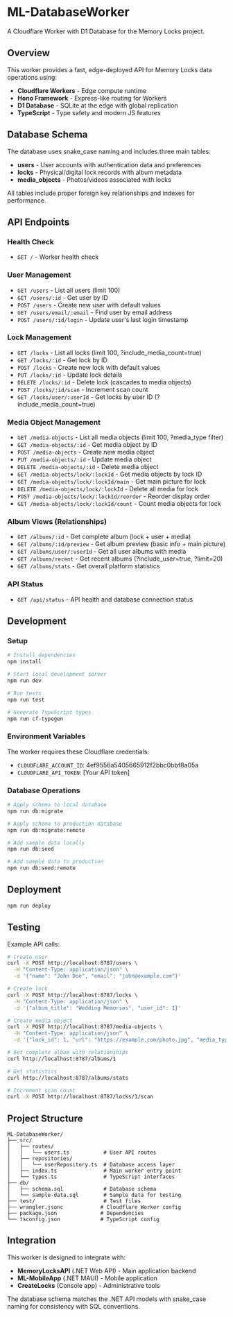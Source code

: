 # ML-DatabaseWorker

A Cloudflare Worker with D1 Database for the Memory Locks project.

## Overview

This worker provides a fast, edge-deployed API for Memory Locks data operations using:
- **Cloudflare Workers** - Edge compute runtime
- **Hono Framework** - Express-like routing for Workers  
- **D1 Database** - SQLite at the edge with global replication
- **TypeScript** - Type safety and modern JS features

## Database Schema

The database uses snake_case naming and includes three main tables:

- **users** - User accounts with authentication data and preferences
- **locks** - Physical/digital lock records with album metadata  
- **media_objects** - Photos/videos associated with locks

All tables include proper foreign key relationships and indexes for performance.

## API Endpoints

### Health Check
- `GET /` - Worker health check

### User Management  
- `GET /users` - List all users (limit 100)
- `GET /users/:id` - Get user by ID
- `POST /users` - Create new user with default values
- `GET /users/email/:email` - Find user by email address
- `POST /users/:id/login` - Update user's last login timestamp

### Lock Management
- `GET /locks` - List all locks (limit 100, ?include_media_count=true)
- `GET /locks/:id` - Get lock by ID
- `POST /locks` - Create new lock with default values
- `PUT /locks/:id` - Update lock details
- `DELETE /locks/:id` - Delete lock (cascades to media objects)
- `POST /locks/:id/scan` - Increment scan count
- `GET /locks/user/:userId` - Get locks by user ID (?include_media_count=true)

### Media Object Management
- `GET /media-objects` - List all media objects (limit 100, ?media_type filter)
- `GET /media-objects/:id` - Get media object by ID
- `POST /media-objects` - Create new media object
- `PUT /media-objects/:id` - Update media object
- `DELETE /media-objects/:id` - Delete media object
- `GET /media-objects/lock/:lockId` - Get media objects by lock ID
- `GET /media-objects/lock/:lockId/main` - Get main picture for lock
- `DELETE /media-objects/lock/:lockId` - Delete all media for lock
- `POST /media-objects/lock/:lockId/reorder` - Reorder display order
- `GET /media-objects/lock/:lockId/count` - Count media objects for lock

### Album Views (Relationships)
- `GET /albums/:id` - Get complete album (lock + user + media)
- `GET /albums/:id/preview` - Get album preview (basic info + main picture)
- `GET /albums/user/:userId` - Get all user albums with media
- `GET /albums/recent` - Get recent albums (?include_user=true, ?limit=20)
- `GET /albums/stats` - Get overall platform statistics

### API Status
- `GET /api/status` - API health and database connection status

## Development

### Setup
```bash
# Install dependencies
npm install

# Start local development server
npm run dev

# Run tests
npm run test

# Generate TypeScript types
npm run cf-typegen
```

### Environment Variables
The worker requires these Cloudflare credentials:
- `CLOUDFLARE_ACCOUNT_ID`: 4ef9556a5405665912f2bbc0bbf8a05a
- `CLOUDFLARE_API_TOKEN`: [Your API token]

### Database Operations
```bash
# Apply schema to local database
npm run db:migrate

# Apply schema to production database  
npm run db:migrate:remote

# Add sample data locally
npm run db:seed

# Add sample data to production
npm run db:seed:remote
```

## Deployment

```bash
npm run deploy
```

## Testing

Example API calls:

```bash
# Create user
curl -X POST http://localhost:8787/users \
  -H "Content-Type: application/json" \
  -d '{"name": "John Doe", "email": "john@example.com"}'

# Create lock
curl -X POST http://localhost:8787/locks \
  -H "Content-Type: application/json" \
  -d '{"album_title": "Wedding Memories", "user_id": 1}'

# Create media object  
curl -X POST http://localhost:8787/media-objects \
  -H "Content-Type: application/json" \
  -d '{"lock_id": 1, "url": "https://example.com/photo.jpg", "media_type": "image/jpeg", "is_main_picture": true}'

# Get complete album with relationships
curl http://localhost:8787/albums/1

# Get statistics
curl http://localhost:8787/albums/stats

# Increment scan count
curl -X POST http://localhost:8787/locks/1/scan
```

## Project Structure

```
ML-DatabaseWorker/
├── src/
│   ├── routes/
│   │   └── users.ts           # User API routes
│   ├── repositories/
│   │   └── userRepository.ts  # Database access layer
│   ├── index.ts               # Main worker entry point
│   └── types.ts               # TypeScript interfaces
├── db/
│   ├── schema.sql             # Database schema
│   └── sample-data.sql        # Sample data for testing
├── test/                      # Test files
├── wrangler.jsonc            # Cloudflare Worker config
├── package.json              # Dependencies
└── tsconfig.json             # TypeScript config
```

## Integration

This worker is designed to integrate with:
- **MemoryLocksAPI** (.NET Web API) - Main application backend
- **ML-MobileApp** (.NET MAUI) - Mobile application
- **CreateLocks** (Console app) - Administrative tools

The database schema matches the .NET API models with snake_case naming for consistency with SQL conventions.
